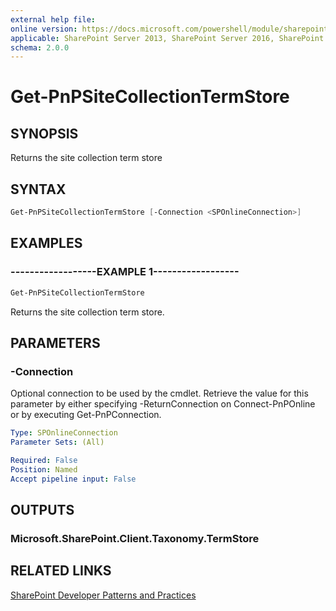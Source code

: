 ```yaml
---
external help file:
online version: https://docs.microsoft.com/powershell/module/sharepoint-pnp/get-pnpsitecollectiontermstore
applicable: SharePoint Server 2013, SharePoint Server 2016, SharePoint Server 2019, SharePoint Online
schema: 2.0.0
---
```


# Get-PnPSiteCollectionTermStore

## SYNOPSIS
Returns the site collection term store

## SYNTAX 

```powershell
Get-PnPSiteCollectionTermStore [-Connection <SPOnlineConnection>]
```

## EXAMPLES

### ------------------EXAMPLE 1------------------
```powershell
Get-PnPSiteCollectionTermStore
```

Returns the site collection term store.

## PARAMETERS

### -Connection
Optional connection to be used by the cmdlet. Retrieve the value for this parameter by either specifying -ReturnConnection on Connect-PnPOnline or by executing Get-PnPConnection.

```yaml
Type: SPOnlineConnection
Parameter Sets: (All)

Required: False
Position: Named
Accept pipeline input: False
```

## OUTPUTS

### Microsoft.SharePoint.Client.Taxonomy.TermStore

## RELATED LINKS

[SharePoint Developer Patterns and Practices](https://aka.ms/sppnp)